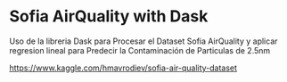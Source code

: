 # Sofia AirQuality with Dask

Uso de la libreria Dask para Procesar el Dataset Sofia AirQuality
y aplicar regresion lineal para Predecir la Contaminación de Particulas de 2.5nm

https://www.kaggle.com/hmavrodiev/sofia-air-quality-dataset

